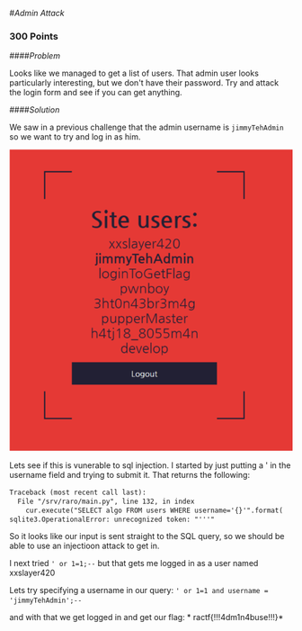 #*Admin Attack*

### 300 Points

####*Problem*

Looks like we managed to get a list of users. That admin user looks particularly interesting, but we don't have their password. Try and attack the login form and see if you can get anything.

####*Solution*

We saw in a previous challenge that the admin username is `jimmyTehAdmin` so we want to try and log in as him.

![usernames](files/admin-1.png "username list")

Lets see if this is vunerable to sql injection. I started by just putting a ' in the username field and trying to submit it. That returns the following:

```
Traceback (most recent call last):
  File "/srv/raro/main.py", line 132, in index
    cur.execute("SELECT algo FROM users WHERE username='{}'".format(
sqlite3.OperationalError: unrecognized token: "'''"
```

So it looks like our input is sent straight to the SQL query, so we should be able to use an injectioon attack to get in.

I next tried `' or 1=1;--` but that gets me logged in as a user named xxslayer420

Lets try specifying a username in our query: `' or 1=1 and username = 'jimmyTehAdmin';--`

and with that we get logged in and get our flag: * ractf{!!!4dm1n4buse!!!}*

